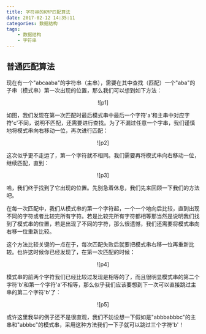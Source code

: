 ```yaml
---
title: 字符串的KMP匹配算法
date: 2017-02-12 14:35:11
categories: 数据结构
tags:
    - 数据结构
    - 字符串
---
```


## 普通匹配算法


现在有一个"abcaaba"的字符串（主串），需要在其中查找（匹配）一个"aba"的子串（模式串）第一次出现的位置，那么我们可以想到如下方法：

<center>![p1]</center>

如图，我们发现在第一次匹配时最后模式串中最后一个字符'a'和主串中对应字符'c'不同，说明不匹配，还需要进行查找。为了不漏过任意一个字串，我们谨慎地将模式串向右移动一位，再次进行匹配：
<!-- more -->

<center>![p2]</center>

这次似乎更不走运了，第一个字符就不相同。我们需要再将模式串向右移动一位，继续匹配，直到：

<center>![p3]</center>

哈，我们终于找到了它出现的位置。先别急着休息，我们先来回顾一下我们的方法吧。

在每一次匹配中，我们从模式串的第一个字符起，一个一个地向后比较，直到出现不同的字符或者比较完所有字符。若是比较完所有字符都相等那当然是说明我们找到了模式串的位置，若是出现了不同的字符，那么很遗憾，我们还需要将模式串向右移一位重新比较。

这个方法比较关键的一点在于，每次匹配失败后就要把模式串右移一位再重新比较。也许这时候你已经发现了，在第一次匹配的时候：

<center>![p4]</center>

模式串的前两个字符我们已经比较过发现是相等的了，而且很明显模式串的第二个字符'b'和第一个字符'a'不相等，那么似乎我们应该要想到下一次可以直接跳过主串的第二个字符'b'了：

<center>![p5]</center>

或许这里我举的例子还不是很直观，我们不妨设想一下假如是"abbbabbbc"的主串和"abbbc"的模式串，采用这种方法我们一下子就可以跳过三个字符'b'！


[p1]:http://ol98d2692.bkt.clouddn.com/%E5%AD%97%E7%AC%A6%E4%B8%B2%E7%9A%84KMP%E5%8C%B9%E9%85%8D%E7%AE%97%E6%B3%95/1.png "普通第一次匹配"
[p2]:http://ol98d2692.bkt.clouddn.com/%E5%AD%97%E7%AC%A6%E4%B8%B2%E7%9A%84KMP%E5%8C%B9%E9%85%8D%E7%AE%97%E6%B3%95/2.png "普通第二次匹配"
[p3]:http://ol98d2692.bkt.clouddn.com/%E5%AD%97%E7%AC%A6%E4%B8%B2%E7%9A%84KMP%E5%8C%B9%E9%85%8D%E7%AE%97%E6%B3%95/3.png "普通最后一次匹配"
[p4]:http://ol98d2692.bkt.clouddn.com/%E5%AD%97%E7%AC%A6%E4%B8%B2%E7%9A%84KMP%E5%8C%B9%E9%85%8D%E7%AE%97%E6%B3%95/4.png "普通第一次匹配2"
[p5]:http://ol98d2692.bkt.clouddn.com/%E5%AD%97%E7%AC%A6%E4%B8%B2%E7%9A%84KMP%E5%8C%B9%E9%85%8D%E7%AE%97%E6%B3%95/5.png "普通第二次匹配2"